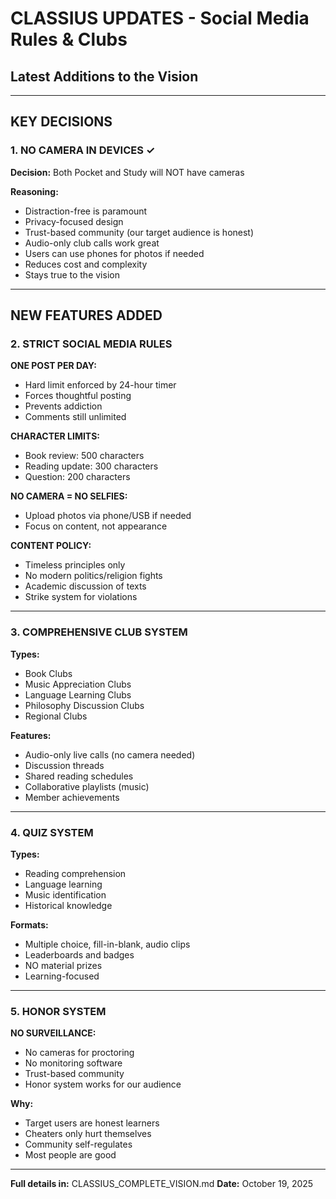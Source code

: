 # CLASSIUS UPDATES - Social Media Rules & Clubs
## Latest Additions to the Vision

---

## KEY DECISIONS

### 1. NO CAMERA IN DEVICES ✓
**Decision:** Both Pocket and Study will NOT have cameras

**Reasoning:**
- Distraction-free is paramount
- Privacy-focused design
- Trust-based community (our target audience is honest)
- Audio-only club calls work great
- Users can use phones for photos if needed
- Reduces cost and complexity
- Stays true to the vision

---

## NEW FEATURES ADDED

### 2. STRICT SOCIAL MEDIA RULES

**ONE POST PER DAY:**
- Hard limit enforced by 24-hour timer
- Forces thoughtful posting
- Prevents addiction
- Comments still unlimited

**CHARACTER LIMITS:**
- Book review: 500 characters
- Reading update: 300 characters
- Question: 200 characters

**NO CAMERA = NO SELFIES:**
- Upload photos via phone/USB if needed
- Focus on content, not appearance

**CONTENT POLICY:**
- Timeless principles only
- No modern politics/religion fights
- Academic discussion of texts
- Strike system for violations

---

### 3. COMPREHENSIVE CLUB SYSTEM

**Types:**
- Book Clubs
- Music Appreciation Clubs
- Language Learning Clubs
- Philosophy Discussion Clubs
- Regional Clubs

**Features:**
- Audio-only live calls (no camera needed)
- Discussion threads
- Shared reading schedules
- Collaborative playlists (music)
- Member achievements

---

### 4. QUIZ SYSTEM

**Types:**
- Reading comprehension
- Language learning
- Music identification
- Historical knowledge

**Formats:**
- Multiple choice, fill-in-blank, audio clips
- Leaderboards and badges
- NO material prizes
- Learning-focused

---

### 5. HONOR SYSTEM

**NO SURVEILLANCE:**
- No cameras for proctoring
- No monitoring software
- Trust-based community
- Honor system works for our audience

**Why:**
- Target users are honest learners
- Cheaters only hurt themselves
- Community self-regulates
- Most people are good

---

**Full details in:** CLASSIUS_COMPLETE_VISION.md
**Date:** October 19, 2025
